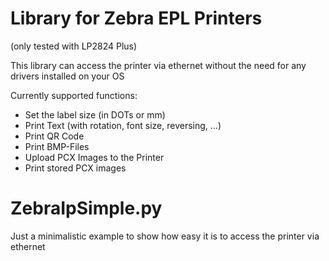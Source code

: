 # Library for Zebra EPL Printers 
(only tested with LP2824 Plus)

This library can access the printer via ethernet without the need for any drivers installed on your OS

Currently supported functions:
- Set the label size (in DOTs or mm)
- Print Text (with rotation, font size, reversing, ...)
- Print QR Code
- Print BMP-Files
- Upload PCX Images to the Printer
- Print stored PCX images

# ZebraIpSimple.py
Just a minimalistic example to show how easy it is to access the printer via ethernet 